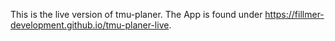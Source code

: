 This is the live version of tmu-planer. The App is found under https://fillmer-development.github.io/tmu-planer-live.
